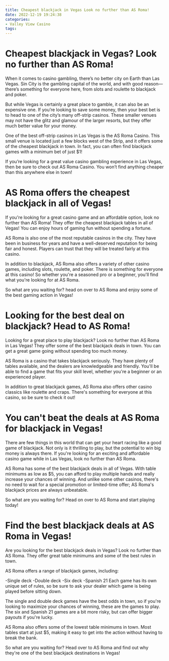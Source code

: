 ```yaml
---
title: Cheapest blackjack in Vegas Look no further than AS Roma!
date: 2022-12-19 19:24:38
categories:
- Valley View Casino
tags:
---
```



#  Cheapest blackjack in Vegas? Look no further than AS Roma!

When it comes to casino gambling, there’s no better city on Earth than Las Vegas. Sin City is the gambling capital of the world, and with good reason—there’s something for everyone here, from slots and roulette to blackjack and poker.

But while Vegas is certainly a great place to gamble, it can also be an expensive one. If you’re looking to save some money, then your best bet is to head to one of the city’s many off-strip casinos. These smaller venues may not have the glitz and glamour of the larger resorts, but they offer much better value for your money.

One of the best off-strip casinos in Las Vegas is the AS Roma Casino. This small venue is located just a few blocks west of the Strip, and it offers some of the cheapest blackjack in town. In fact, you can often find blackjack games with a minimum bet of just $1!

If you’re looking for a great value casino gambling experience in Las Vegas, then be sure to check out AS Roma Casino. You won’t find anything cheaper than this anywhere else in town!

#  AS Roma offers the cheapest blackjack in all of Vegas!

If you're looking for a great casino game and an affordable option, look no further than AS Roma! They offer the cheapest blackjack tables in all of Vegas! You can enjoy hours of gaming fun without spending a fortune.

AS Roma is also one of the most reputable casinos in the city. They have been in business for years and have a well-deserved reputation for being fair and honest. Players can trust that they will be treated fairly at this casino.

In addition to blackjack, AS Roma also offers a variety of other casino games, including slots, roulette, and poker. There is something for everyone at this casino! So whether you're a seasoned pro or a beginner, you'll find what you're looking for at AS Roma.

So what are you waiting for? head on over to AS Roma and enjoy some of the best gaming action in Vegas!

#  Looking for the best deal on blackjack? Head to AS Roma!

Looking for a great place to play blackjack? Look no further than AS Roma in Las Vegas! They offer some of the best blackjack deals in town. You can get a great game going without spending too much money.

AS Roma is a casino that takes blackjack seriously. They have plenty of tables available, and the dealers are knowledgeable and friendly. You'll be able to find a game that fits your skill level, whether you're a beginner or an experienced player.

In addition to great blackjack games, AS Roma also offers other casino classics like roulette and craps. There's something for everyone at this casino, so be sure to check it out!

#  You can't beat the deals at AS Roma for blackjack in Vegas!

There are few things in this world that can get your heart racing like a good game of blackjack. Not only is it thrilling to play, but the potential to win big money is always there. If you're looking for an exciting and affordable casino game while in Las Vegas, look no further than AS Roma.

AS Roma has some of the best blackjack deals in all of Vegas. With table minimums as low as $5, you can afford to play multiple hands and really increase your chances of winning. And unlike some other casinos, there's no need to wait for a special promotion or limited-time offer; AS Roma's blackjack prices are always unbeatable.

So what are you waiting for? Head on over to AS Roma and start playing today!

#  Find the best blackjack deals at AS Roma in Vegas!

Are you looking for the best blackjack deals in Vegas? Look no further than AS Roma. They offer great table minimums and some of the best rules in town.

AS Roma offers a range of blackjack games, including:

-Single deck
-Double deck
-Six deck
-Spanish 21
Each game has its own unique set of rules, so be sure to ask your dealer which game is being played before sitting down.

The single and double deck games have the best odds in town, so if you're looking to maximize your chances of winning, these are the games to play. The six and Spanish 21 games are a bit more risky, but can offer bigger payouts if you're lucky.

AS Roma also offers some of the lowest table minimums in town. Most tables start at just $5, making it easy to get into the action without having to break the bank.

So what are you waiting for? Head over to AS Roma and find out why they're one of the best blackjack destinations in Vegas!